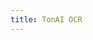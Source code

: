 ```yaml
---
title: TonAI OCR
---
```

<script
	type="module"
	src="https://gradio.s3-us-west-2.amazonaws.com/4.44.0/gradio.js"
></script>

<gradio-app src="https://tungedng2710-tonai-ocr.hf.space"></gradio-app>
